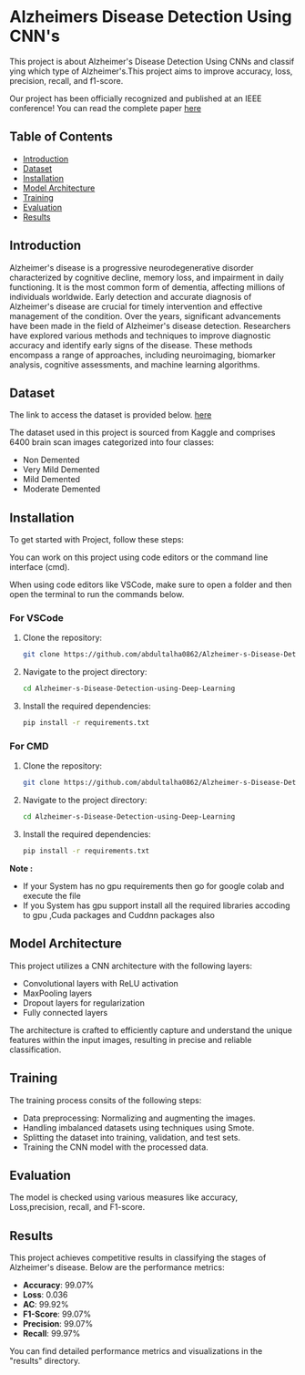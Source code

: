 
# Alzheimers Disease Detection Using CNN's
 
This project is about Alzheimer's Disease Detection Using CNNs and classifying which type of Alzheimer's.This project aims to improve accuracy, loss, precision, recall, and f1-score.

Our project has been officially recognized and published at an IEEE conference! You can read the complete paper  [here](https://ieeexplore.ieee.org/document/10543787)




## Table of Contents
- [Introduction](#introduction)
- [Dataset](#dataset)
- [Installation](#installation)
- [Model Architecture](#model-architecture)
- [Training](#training)
- [Evaluation](#evaluation)
- [Results](#results)



## Introduction
Alzheimer's disease is a progressive neurodegenerative disorder characterized by cognitive decline, memory loss, and impairment in daily functioning. It is the most common form of dementia, affecting millions of individuals worldwide. Early detection and accurate diagnosis of Alzheimer's disease are crucial for timely intervention and effective management of the condition.
Over the years, significant advancements have been made in the field of Alzheimer's disease detection. Researchers have explored various methods and techniques to improve diagnostic accuracy and identify early signs of the disease. These methods encompass a range of approaches, including neuroimaging, biomarker analysis, cognitive assessments, and machine learning algorithms.



## Dataset
The link to access the dataset is provided below. [here](https://www.kaggle.com/datasets/sachinkumar413/alzheimer-mri-dataset)

The dataset used in this project is sourced from Kaggle and comprises 6400 brain scan images categorized into four classes:
- Non Demented
- Very Mild Demented
- Mild Demented
- Moderate Demented
## Installation
To get started with Project, follow these steps:

You can work on this project using code editors or the command line interface (cmd).

When using code editors like VSCode, make sure to open a folder and then open the terminal to run the commands below.

### For VSCode

1.  Clone the repository:
    ```bash
    git clone https://github.com/abdultalha0862/Alzheimer-s-Disease-Detection-using-Deep-Learning.git
    ```
2. Navigate to the project directory:
    ```bash
    cd Alzheimer-s-Disease-Detection-using-Deep-Learning
    ```
3. Install the required dependencies:
    ```bash
    pip install -r requirements.txt
    ```
### For CMD
1.  Clone the repository:
    ```bash
    git clone https://github.com/abdultalha0862/Alzheimer-s-Disease-Detection-using-Deep-Learning.git
    ```
2. Navigate to the project directory:
    ```bash
    cd Alzheimer-s-Disease-Detection-using-Deep-Learning
    ```
3. Install the required dependencies:
    ```bash
    pip install -r requirements.txt
    ```
**Note :** 
- If your System has no gpu requirements then go for google colab and execute the file
- If you System has gpu support install all the required libraries accoding to gpu ,Cuda packages and Cuddnn packages also  


## Model Architecture

This project utilizes a CNN architecture with the following layers:

- Convolutional layers with ReLU activation
- MaxPooling layers
- Dropout layers for regularization
- Fully connected layers

The architecture is crafted to efficiently capture and understand the unique features within the input images, resulting in precise and reliable classification.



## Training

The training process consits of the following steps:
 - Data preprocessing: Normalizing and augmenting the images.
 - Handling imbalanced datasets using techniques using Smote.
- Splitting the dataset into training, validation, and test sets.
-  Training the CNN model with the processed data.


## Evaluation
The model is checked using various measures like accuracy, Loss,precision, recall, and F1-score.


## Results
This project achieves competitive results in classifying the stages of Alzheimer's disease. Below are the performance metrics:

- **Accuracy**: 99.07%
- **Loss**: 0.036
- **AC**: 99.92%
- **F1-Score**: 99.07%
- **Precision**: 99.07%
- **Recall**: 99.97%

You can find detailed performance metrics and visualizations in the "results" directory.